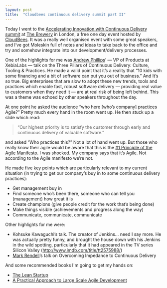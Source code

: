 ```yaml
---
layout: post
title:  "Cloudbees continuous delivery summit part II"
---
```


Today I went to the [Accelerating Innovation with Continuous Delivery summit](http://awolski.com/cloudbees-cd-summit/) at [The Brewery](http://www.thebrewery.co.uk/) in London, a free one day event hosted by [CloudBees](http://www.cloudbees.com/). It was a really well organised event with some great speakers, and I’ve got Moleskin full of notes and ideas to take back to the office and try and somehow integrate into our development/delivery processes.

One of the highlights for me was [Andrew Phillips](http://blog.xebialabs.com/author/aphillips/)’ — VP of Products at XebiaLabs — talk on the Three Pillars of Continuous Delivery: Culture, Tooling & Practices. He made a valid point that it’s a reality that “10 kids with some financing and a bit of software can put you out of business.” And It’s so true. Big enterprises that are slow to adopt these new trends, tools and practices which enable fast, robust software delivery — providing real value to customers when they need it — are at real risk of being left behind. This was a theme was echoed by other speakers throughout the day.

At one point he asked the audience “who here [who’s company] practices Agile?” Pretty much every hand in the room went up. He then stuck up a slide which read:

> “Our highest priority is to satisfy the customer through early and continuous delivery of valuable software.”

and asked “Who practices this?” Not a lot of hand went up. But those who really know their agile would be aware that this is the [#1 Principle of the Agile Manifesto](http://agilemanifesto.org/principles.html). I was shocked. My company says that it’s Agile. Not according to the Agile manifesto we’re not.

He made five key points which are particularly relevant to my current situation (in trying to get our company’s buy in to some continuous delivery practices):


   * Get management buy in
   * Find someone who’s been there, someone who can tell you (management) how great it is
   * Create champions (give people credit for the work that’s being done)
   * Make things visible (achievements and progress along the way)
   * Communicate, communicate, communicate

Other highlights for me were:

   * Kohsuke Kawaguchi’s talk. The creator of Jenkins… need I say more. He was actually pretty funny, and brought the house down with his Jenkins in the wild spotting, particularly that it had appeared in the TV series Silicon Valley (http://www.imdb.com/title/tt2575988/)
   * [Mark Rendell](http://markosrendell.wordpress.com/)’s talk on Overcoming Impedance to Continuous Delivery

And some recommended books I'm going to get my hands on:

* [The Lean Startup](http://www.amazon.co.uk/The-Lean-Startup-Innovation-Successful/dp/0670921602)
* [A Practical Approach to Large Scale Agile Development](http://www.amazon.co.uk/Practical-Approach-Large-Scale-Agile-Development/dp/0321821726)
